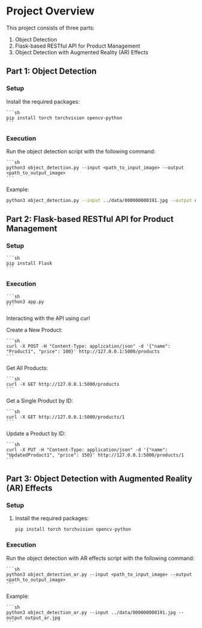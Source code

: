 # Project Overview

This project consists of three parts:
1. Object Detection
2. Flask-based RESTful API for Product Management
3. Object Detection with Augmented Reality (AR) Effects

## Part 1: Object Detection

### Setup

Install the required packages:

    ```sh
    pip install torch torchvision opencv-python
    ```

### Execution

Run the object detection script with the following command:

    ```sh
    python3 object_detection.py --input <path_to_input_image> --output <path_to_output_image>
    ```

Example:

```sh
python3 object_detection.py --input ../data/000000000191.jpg --output output.jpg
```

## Part 2: Flask-based RESTful API for Product Management

### Setup

    ```sh
    pip install Flask
    ```

### Execution
    ```sh
    python3 app.py
    ```

Interacting with the API using curl

Create a New Product:

    ```sh
    curl -X POST -H "Content-Type: application/json" -d '{"name": "Product1", "price": 100}' http://127.0.0.1:5000/products
    ```
Get All Products:

    ```sh
    curl -X GET http://127.0.0.1:5000/products
    ```
Get a Single Product by ID:

    ```sh
    curl -X GET http://127.0.0.1:5000/products/1
    ```
Update a Product by ID:

    ```sh
    curl -X PUT -H "Content-Type: application/json" -d '{"name": "UpdatedProduct1", "price": 150}' http://127.0.0.1:5000/products/1
    ```

## Part 3: Object Detection with Augmented Reality (AR) Effects

### Setup
1. Install the required packages:

    ```sh
    pip install torch torchvision opencv-python
    ```

### Execution
Run the object detection with AR effects script with the following command:

    ```sh
    python3 object_detection_ar.py --input <path_to_input_image> --output <path_to_output_image>
    ```

Example:

    ```sh
    python3 object_detection_ar.py --input ../data/000000000191.jpg --output output_ar.jpg
    ```
